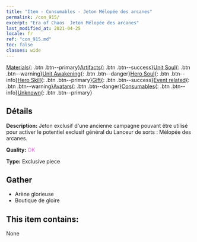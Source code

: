 ```yaml
---
title: "Item - Consumables - Jeton Mélopée des arcanes"
permalink: /con_915/
excerpt: "Era of Chaos  Jeton Mélopée des arcanes"
last_modified_at: 2021-04-25
locale: fr
ref: "con_915.md"
toc: false
classes: wide
---
```

 [Materials](/ItemsFR/){: .btn .btn--primary}[Artifacts](/ItemsFR/Artifacts/){: .btn .btn--success}[Unit Soul](/ItemsFR/UnitSoul/){: .btn .btn--warning}[Unit Awakening](/ItemsFR/UnitAwakening/){: .btn .btn--danger}[Hero Soul](/ItemsFR/HeroSoul/){: .btn .btn--info}[Hero Skill](/ItemsFR/HeroSkill/){: .btn .btn--primary}[Gift](/ItemsFR/Gift/){: .btn .btn--success}[Event related](/ItemsFR/Events/){: .btn .btn--warning}[Avatars](/ItemsFR/Avatars/){: .btn .btn--danger}[Consumables](/ItemsFR/Consumables/){: .btn .btn--info}[Unknown](/ItemsFR/Unknown/){: .btn .btn--primary}

## Détails
 **Description:** Jeton exclusif d'une ancienne campagne pouvant être utilisé pour activer le potentiel exclusif général du Lanceur de sorts : Mélopée des arcanes.

 **Quality:** <span style="color: #DA70D6">OK</span>

 **Type:** Exclusive piece

## Gather

*    Arène glorieuse 
*    Boutique de gloire 

## This item contains:

  None

